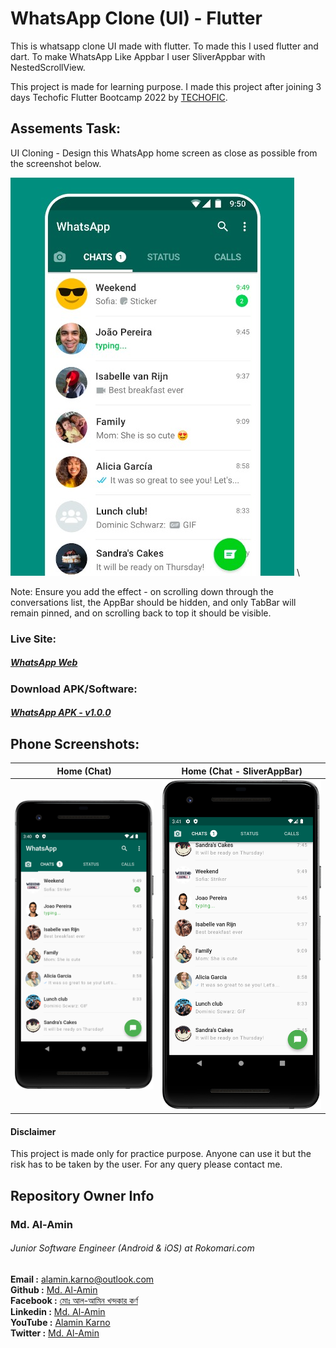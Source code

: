 # WhatsApp Clone (UI) - Flutter

This is whatsapp clone UI made with flutter. To made this I used flutter and dart. To make WhatsApp Like Appbar I user SliverAppbar with NestedScrollView.

This project is made for learning purpose. I made this project after joining 3 days Techofic Flutter Bootcamp 2022 by [TECHOFIC](https://www.youtube.com/watch?v=vKTAlsx58rs&list=PL0yFs0YrWE-z2j-jd4IfCwaixZo9tqNOT).

## Assements Task:
UI Cloning - Design this WhatsApp home screen as close as possible from the screenshot below.

<img src="screenshots/whatsapp_task.jpeg"> \

Note: Ensure you add the effect - on scrolling down through the conversations list, the AppBar should be hidden, and only TabBar will remain pinned, and on scrolling back to top it should be visible.


### Live Site:

##### [WhatsApp Web](https://alamin-karno.github.io/WhatsApp-UI-Clone/#/)

### Download APK/Software:

##### [WhatsApp APK - v1.0.0](https://github.com/alamin-karno/WhatsApp-UI-Clone/releases/tag/v1.0.0)

## Phone Screenshots:

| Home (Chat) |  Home (Chat - SliverAppBar) | 
| :----:  |  :----:   |  
| <img src="screenshots/whatsapp_clone_home_chat_screen.png"> |   <img src="screenshots/whatsapp_clone_home_chat_screen_sliver_appbar.png"> |

#### Disclaimer
This project is made only for practice purpose. Anyone can use it but the risk has to be taken by the user. For any query please contact me.

## Repository Owner Info

### Md. Al-Amin
###### Junior Software Engineer (Android & iOS) at Rokomari.com

__Email :__ [ alamin.karno@outlook.com ](mailto:alamin.karno@outlook.com) \
__Github :__ [Md. Al-Amin](https://github.com/alamin-karno) \
__Facebook :__ [মোঃ আল-আমিন খন্দকার কর্ণ](https://facebook.com/alamin.kanro786) \
__Linkedin :__ [Md. Al-Amin](https://www.linkedin.com/in/alaminkarno/) \
__YouTube :__ [Alamin Karno](https://youtube.com/alaminkarno/) \
__Twitter :__ [Md. Al-Amin](https://twitter.com/alamin_karno/)
